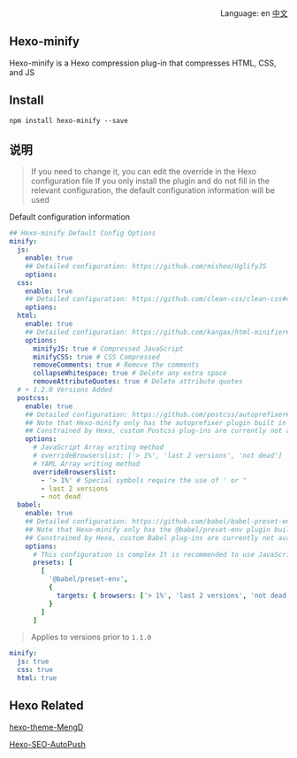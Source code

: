 <div align="right">
  Language: en
  <a title="Chinese" href="/README.md">中文</a>
</div>

## Hexo-minify

Hexo-minify is a Hexo compression plug-in that compresses HTML, CSS, and JS

## Install

```
npm install hexo-minify --save
```

## 说明

> If you need to change it, you can edit the override in the Hexo configuration file
> If you only install the plugin and do not fill in the relevant configuration, the default configuration information will be used

Default configuration information
```yml
## Hexo-minify Default Config Options
minify:
  js:
    enable: true
    ## Detailed configuration: https://github.com/mishoo/UglifyJS
    options:
  css:
    enable: true
    ## Detailed configuration: https://github.com/clean-css/clean-css#compatibility-modes
    options:
  html:
    enable: true
    ## Detailed configuration: https://github.com/kangax/html-minifier#options-quick-reference
    options: 
      minifyJS: true # Compressed JavaScript
      minifyCSS: true # CSS Compressed
      removeComments: true # Remove the comments
      collapseWhitespace: true # Delete any extra space
      removeAttributeQuotes: true # Delete attribute quotes
  # + 1.2.0 Versions Added
  postcss:
    enable: true
    ## Detailed configuration: https://github.com/postcss/autoprefixer#options
    ## Note that Hexo-minify only has the autoprefixer plugin built in
    ## Constrained by Hexo, custom Postcss plug-ins are currently not available
    options: 
      # JavaScript Array writing method
      # overrideBrowserslist: ['> 1%', 'last 2 versions', 'not dead']
      # YAML Array writing method
      overrideBrowserslist: 
        - '> 1%' # Special symbols require the use of ' or "
        - last 2 versions
        - not dead
  babel: 
    enable: true
    ## Detailed configuration: https://github.com/babel/babel-preset-env#options
    ## Note that Hexo-minify only has the @babel/preset-env plugin built in
    ## Constrained by Hexo, custom Babel plug-ins are currently not available
    options:
      # This configuration is complex It is recommended to use JavaScript Array writing method
      presets: [
        [
          '@babel/preset-env',
          { 
            targets: { browsers: ['> 1%', 'last 2 versions', 'not dead'] }
          }
        ]
      ]
```

> Applies to versions prior to `1.1.0`

```yml
minify:
  js: true
  css: true
  html: true
```

## Hexo Related

[hexo-theme-MengD](https://github.com/lete114/hexo-theme-MengD)

[Hexo-SEO-AutoPush](https://github.com/lete114/hexo-seo-autopush)
